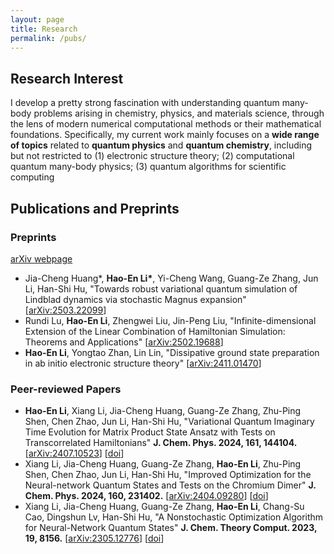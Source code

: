 ```yaml
---
layout: page
title: Research
permalink: /pubs/
---
```

## Research Interest

I develop a pretty strong fascination with understanding quantum many-body problems arising in chemistry, physics, and materials science, through the lens of modern numerical computational methods or their mathematical foundations. Specifically, my current work mainly focuses on a **wide range of topics** related to **quantum physics** and **quantum chemistry**, including but not restricted to (1) electronic structure theory; (2) computational quantum many-body physics; (3) quantum algorithms for scientific computing

## Publications and Preprints

### Preprints

[arXiv webpage](https://arxiv.org/a/li_h_23.html)

+ Jia-Cheng Huang\*, **Hao-En Li\***, Yi-Cheng Wang, Guang-Ze Zhang, Jun Li, Han-Shi Hu, "Towards robust variational quantum simulation of Lindblad dynamics via stochastic Magnus expansion" [[arXiv:2503.22099](https://arxiv.org/abs/2503.22099)]
+ Rundi Lu, **Hao-En Li**, Zhengwei Liu, Jin-Peng Liu, "Infinite-dimensional Extension of the Linear Combination of Hamiltonian Simulation: Theorems and Applications" [[arXiv:2502.19688](http://arxiv.org/abs/2502.19688)]
+ **Hao-En Li**, Yongtao Zhan, Lin Lin, "Dissipative ground state preparation in ab initio electronic structure theory" [[arXiv:2411.01470](https://arxiv.org/abs/2411.01470)]

### Peer-reviewed Papers

+ **Hao-En Li**, Xiang Li, Jia-Cheng Huang, Guang-Ze Zhang, Zhu-Ping Shen, Chen Zhao, Jun Li, Han-Shi Hu, "Variational Quantum Imaginary Time Evolution for Matrix Product State Ansatz with Tests on Transcorrelated Hamiltonians" **J. Chem. Phys. 2024, 161, 144104.** [[arXiv:2407.10523](https://arxiv.org/abs/2407.10523)] [[doi](https://doi.org/10.1063/5.0228731)]
+ Xiang Li, Jia-Cheng Huang, Guang-Ze Zhang, **Hao-En Li**, Zhu-Ping Shen, Chen Zhao, Jun Li, Han-Shi Hu, "Improved Optimization for the Neural-network Quantum States and Tests on the Chromium Dimer" **J. Chem. Phys. 2024, 160, 231402.** [[arXiv:2404.09280](https://arxiv.org/abs/2404.09280)] [[doi](https://doi.org/10.1063/5.0214150)]
+ Xiang Li, Jia-Cheng Huang, Guang-Ze Zhang, **Hao-En Li**, Chang-Su Cao, Dingshun Lv, Han-Shi Hu, "A Nonstochastic Optimization Algorithm for Neural-Network Quantum States" **J. Chem. Theory Comput. 2023, 19, 8156.** [[arXiv:2305.12776](https://arxiv.org/abs/2305.12776)] [[doi](https://pubs.acs.org/doi/10.1021/acs.jctc.3c00831)]

